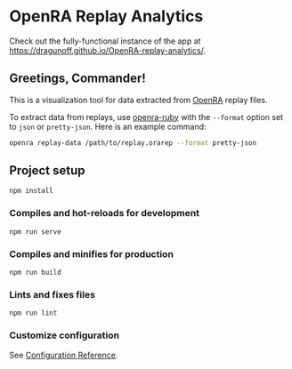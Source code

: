 # OpenRA Replay Analytics

Check out the fully-functional instance of the app at https://dragunoff.github.io/OpenRA-replay-analytics/.

## Greetings, Commander!

This is a visualization tool for data extracted from [OpenRA](https://openra.net) replay files.

To extract data from replays, use [openra-ruby](https://github.com/AMHOL/openra-ruby) with the `--format` option set to `json` or `pretty-json`. Here is an example command:

``` bash
openra replay-data /path/to/replay.orarep --format pretty-json
```

## Project setup
```
npm install
```

### Compiles and hot-reloads for development
```
npm run serve
```

### Compiles and minifies for production
```
npm run build
```

### Lints and fixes files
```
npm run lint
```

### Customize configuration
See [Configuration Reference](https://cli.vuejs.org/config/).
